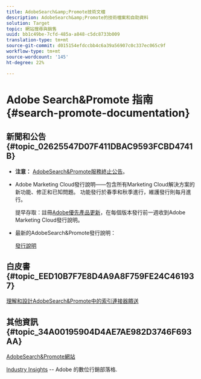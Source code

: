 ```yaml
---
title: AdobeSearch&amp;Promote技術文檔
description: AdobeSearch&amp;Promote的技術檔案和自助資料
solution: Target
topic: 網站搜尋與銷售
uuid: bb1c49be-7cfd-485a-a848-c5dc8733b009
translation-type: tm+mt
source-git-commit: d015154efdccbb4c6a39a56907c0c337ec065c9f
workflow-type: tm+mt
source-wordcount: '145'
ht-degree: 22%

---
```



# Adobe Search&amp;Promote 指南 {#search-promote-documentation}

## 新聞和公告{#topic_02625547D07F411DBAC9593FCBD4741B}

* **注意：** [AdobeSearch&amp;Promote服務終止公告](/help/sp-eol.md)。

* Adobe Marketing Cloud發行說明——包含所有Marketing Cloud解決方案的新功能、修正和已知問題。 功能發行於春季和秋季進行，維護發行則每月進行。

   提早存取：註冊[Adobe優先產品更新](https://campaign.adobe.com/webApp/adbePriorityProductSubscribe)，在每個版本發行前一週收到Adobe Marketing Cloud發行說明。

* 最新的AdobeSearch&amp;Promote發行說明：

   [發行說明](/help/c-searchpromote-release-notes/c-rn-02-13-18-version-1811.md)

## 白皮書 {#topic_EED10B7F7E8D4A9A8F759FE24C461937}

[理解和設計AdobeSearch&amp;Promote中的索引連接器饋送](https://marketing.adobe.com/resources/help/en_US/snp/index_connector_feeds.pdf)

## 其他資訊{#topic_34A00195904D4AE7AE982D3746F693AA}

[AdobeSearch&amp;Promote網站](https://www.adobe.com/solutions/testing-targeting/search-driven-merchandising.html)

[Industry Insights](https://blogs.adobe.com/digitalmarketing/) -- Adobe 的數位行銷部落格.
